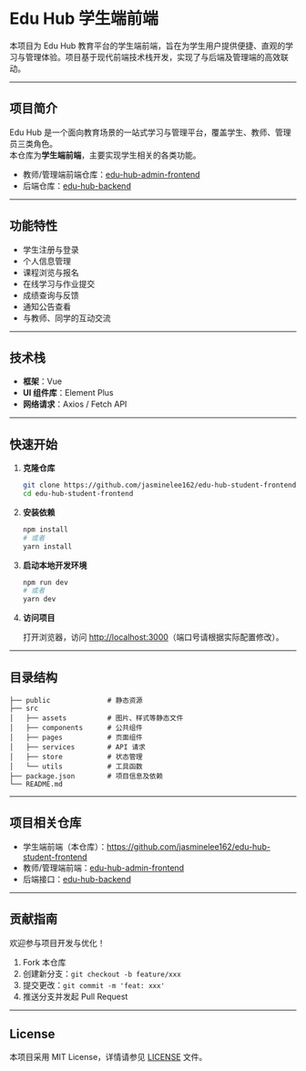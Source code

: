 # Edu Hub 学生端前端

本项目为 Edu Hub 教育平台的学生端前端，旨在为学生用户提供便捷、直观的学习与管理体验。项目基于现代前端技术栈开发，实现了与后端及管理端的高效联动。

---

## 项目简介

Edu Hub 是一个面向教育场景的一站式学习与管理平台，覆盖学生、教师、管理员三类角色。  
本仓库为**学生端前端**，主要实现学生相关的各类功能。

- 教师/管理端前端仓库：[edu-hub-admin-frontend](https://github.com/jasminelee162/edu-hub-admin-frontend)
- 后端仓库：[edu-hub-backend](https://github.com/jasminelee162/edu-hub-backend)

---

## 功能特性

- 学生注册与登录
- 个人信息管理
- 课程浏览与报名
- 在线学习与作业提交
- 成绩查询与反馈
- 通知公告查看
- 与教师、同学的互动交流

---

## 技术栈

- **框架**：Vue
- **UI 组件库**：Element Plus
- **网络请求**：Axios / Fetch API

---

## 快速开始

1. **克隆仓库**

   ```bash
   git clone https://github.com/jasminelee162/edu-hub-student-frontend.git
   cd edu-hub-student-frontend
   ```

2. **安装依赖**

   ```bash
   npm install
   # 或者
   yarn install
   ```

3. **启动本地开发环境**

   ```bash
   npm run dev
   # 或者
   yarn dev
   ```

4. **访问项目**

   打开浏览器，访问 [http://localhost:3000](http://localhost:3000)（端口号请根据实际配置修改）。

---

## 目录结构

```
├── public              # 静态资源
├── src
│   ├── assets          # 图片、样式等静态文件
│   ├── components      # 公共组件
│   ├── pages           # 页面组件
│   ├── services        # API 请求
│   ├── store           # 状态管理
│   └── utils           # 工具函数
├── package.json        # 项目信息及依赖
└── README.md
```

---

## 项目相关仓库

- 学生端前端（本仓库）：https://github.com/jasminelee162/edu-hub-student-frontend
- 教师/管理端前端：[edu-hub-admin-frontend](https://github.com/jasminelee162/edu-hub-admin-frontend)
- 后端接口：[edu-hub-backend](https://github.com/jasminelee162/edu-hub-backend)

---

## 贡献指南

欢迎参与项目开发与优化！

1. Fork 本仓库
2. 创建新分支：`git checkout -b feature/xxx`
3. 提交更改：`git commit -m 'feat: xxx'`
4. 推送分支并发起 Pull Request

---

## License

本项目采用 MIT License，详情请参见 [LICENSE](./LICENSE) 文件。
````
